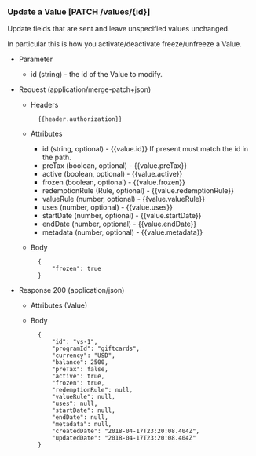 ### Update a Value [PATCH /values/{id}]

Update fields that are sent and leave unspecified values unchanged.

In particular this is how you activate/deactivate freeze/unfreeze a Value.

+ Parameter
    + id (string) - the id of the Value to modify.

+ Request (application/merge-patch+json)
    + Headers
    
            {{header.authorization}}

    + Attributes
        + id (string, optional) - {{value.id}}  If present must match the id in the path.
        + preTax (boolean, optional) - {{value.preTax}}
        + active (boolean, optional) - {{value.active}}
        + frozen (boolean, optional) - {{value.frozen}}
        + redemptionRule (Rule, optional) - {{value.redemptionRule}}
        + valueRule (number, optional) - {{value.valueRule}}
        + uses (number, optional) - {{value.uses}}
        + startDate (number, optional) - {{value.startDate}}
        + endDate (number, optional) - {{value.endDate}}
        + metadata (number, optional) - {{value.metadata}}
        
    + Body
    
            {
                "frozen": true
            }
    
+ Response 200 (application/json)
    + Attributes (Value)

    + Body
    
            {
                "id": "vs-1",
                "programId": "giftcards",
                "currency": "USD",
                "balance": 2500, 
                "preTax": false,
                "active": true,
                "frozen": true,
                "redemptionRule": null,
                "valueRule": null,
                "uses": null,
                "startDate": null,
                "endDate": null,
                "metadata": null,
                "createdDate": "2018-04-17T23:20:08.404Z",
                "updatedDate": "2018-04-17T23:20:08.404Z"
            }
